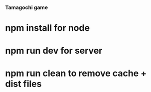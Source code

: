 ### Tamagochi game

# npm install for node

# npm run dev for server

# npm run clean to remove cache + dist files
